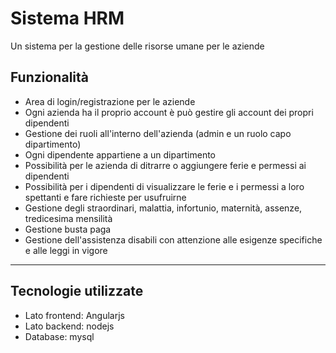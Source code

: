 # Sistema HRM

Un sistema per la gestione delle risorse umane per le aziende

## Funzionalità
* Area di login/registrazione per le aziende
* Ogni azienda ha il proprio account è può gestire gli account dei propri dipendenti
* Gestione dei ruoli all'interno dell'azienda (admin e un ruolo capo dipartimento)
* Ogni dipendente appartiene a un dipartimento
* Possibilità per le azienda di ditrarre o aggiungere ferie e permessi ai dipendenti
* Possibilità per i dipendenti di visualizzare le ferie e i permessi a loro spettanti e fare richieste per usufruirne
* Gestione degli straordinari, malattia, infortunio, maternità, assenze, tredicesima mensilità
* Gestione busta paga
* Gestione dell'assistenza disabili con attenzione alle esigenze specifiche e alle leggi in vigore

***
## Tecnologie utilizzate
* Lato frontend: Angularjs
* Lato backend: nodejs
* Database: mysql
